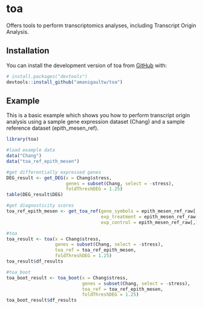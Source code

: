 
<!-- README.md is generated from README.Rmd. Please edit that file -->

# toa

<!-- badges: start -->
<!-- badges: end -->

Offers tools to perform transcriptomics analyses, including Transcript Origin Analysis.

## Installation

You can install the development version of toa from
[GitHub](https://github.com/) with:

``` r
# install.packages("devtools")
devtools::install_github("amanigaultw/toa")
```

## Example

This is a basic example which shows you how to perform transcript origin analysis using a sample gene expression dataset (Chang) and a sample reference dataset (epith_mesen_ref).

``` r
library(toa)

#load example data
data("Chang")
data("toa_ref_epith_mesen")

#get differentially expressed genes
DEG_result <- get_DEG(x = Chang$stress, 
                      genes = subset(Chang, select = -stress), 
                      foldThreshDEG = 1.25)
table(DEG_result$DEG)

#get diagnosticity scores
toa_ref_epith_mesen <- get_toa_ref(gene_symbols = epith_mesen_ref_raw[,1],
                                   exp_treatment = epith_mesen_ref_raw[,2:11],
                                   exp_control = epith_mesen_ref_raw[,12:21])

#toa
toa_result <- toa(x = Chang$stress, 
                  genes = subset(Chang, select = -stress), 
                  toa_ref = toa_ref_epith_mesen, 
                  foldThreshDEG = 1.25)
toa_result$df_results

#toa_boot
toa_boot_result <- toa_boot(x = Chang$stress, 
                            genes = subset(Chang, select = -stress), 
                            toa_ref = toa_ref_epith_mesen, 
                            foldThreshDEG = 1.25)
toa_boot_result$df_results
```
